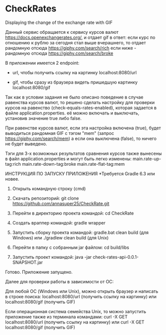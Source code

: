 # CheckRates
Displaying the change of the exchange rate with GIF

Данный сервис обращается к сервису курсов валют https://docs.openexchangerates.org/, и отдает gif в ответ:
если курс по отношению к рублю за сегодня стал выше вчерашнего, то отдает рандомную отсюда https://giphy.com/search/rich
если ниже - рандомную отсюда https://giphy.com/search/broke


В приложении имеется 2 endpoint:
- url, чтобы получить ссылку на картинку
localhost:8080/url
 
- gif, чтобы сразу из браузера видеть пришедшую картинку
localhost:8080/gif


Так как в условии задания не было описано поведение в случае равенства курсов валют, то решено сделать настройку для проверки 
курсов на равенство (check-equals-rates-enabled), которая задается в файле application.properties. 
её можно включать и выключать, установив значение true либо false.

При равенстве курсов валют, если эта настройка включена (true), будет выводиться рандомная GIF с тэгом "mem" (запрос 
https://giphy.com/search/mem)
а если она выключена (false), то ничего не будет выведено.

Тэги для 3-х возможных результатов сравнения курсов также вынесены в файл application.properties и могут быть легко изменены:
main.rate-up-tag:rich
main.rate-down-tag:broke
main.rate-flat-tag:mem



ИНСТРУКЦИЯ ПО ЗАПУСКУ ПРИЛОЖЕНИЯ
*Требуется Gradle 6.3 или новее.

1. Открыть командную строку (cmd)

2. Скачать репозиторий:
git clone https://github.com/annasuper25/CheckRate.git

3. Перейти в директорию проекта командой: 
cd CheckRate

4. Создать враппер командой:
gradle wrapper

5. Запустить сборку проекта командой:
gradle.bat clean build (для Windows)
или 
./gradlew clean build (для Unix)

6. Перейти в папку с собранным jar файлом:
cd build/libs

7. Запустить проект командой:
java -jar check-rates-api-0.0.1-SNAPSHOT.jar

Готово. Приложение запущено.


Далее для проверки работы в зависимости от ОС:

Для любой ОС (Windows или Unix), можно открыть браузер и написать в строке поиска:
localhost:8080/url (получить ссылку на картинку)
или
localhost:8080/gif (получить GIF)


Если операционная система семейства Unix, то можно запустить приложение также из терминала командами: 
curl -X GET localhost:8080/url (получить ссылку на картинку)
или
curl -X GET localhost:8080/gif (получить GIF)